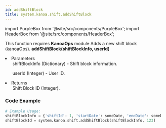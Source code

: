 ```yaml
---
id: addShiftBlock
title: system.kanoa.shift.addShiftBlock
---
```


import PurpleBox from '@site/src/components/PurpleBox';
import HeaderBox from '@site/src/components/HeaderBox';

<PurpleBox>This function requires <b>KanoaOps</b> module</PurpleBox>
<HeaderBox header="Description">Adds a new shift block (kanoaOps).</HeaderBox>
<HeaderBox header="Syntax">
    <b>addShiftBlock(shiftBlockInfo, userId)</b>
    <li>Parameters <br />
        <ul>shiftBlockInfo (Dictionary) - Shift block information.</ul>
        <ul>userId (Integer) - User ID.</ul>
    </li>
    <li>Returns <br />
        <ul>Shift Block ID (Integer).</ul>
    </li>
</HeaderBox>

### Code Example

```python
# Example Usage:
shiftBlockInfo = {'shiftId': 1, 'startDate': someDate, 'endDate': someDate, 'rruleStr': None}
shiftBlockId = system.kanoa.shift.addShiftBlock(shiftBlockInfo, 123)
